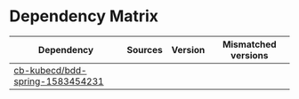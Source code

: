 # Dependency Matrix

Dependency | Sources | Version | Mismatched versions
---------- | ------- | ------- | -------------------
[cb-kubecd/bdd-spring-1583454231](https://github.com/cb-kubecd/bdd-spring-1583454231.git) |  | []() | 
